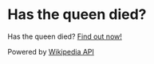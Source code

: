 # Has the queen died?

Has the queen died? [Find out now!](https://hasthequeendied.com)

Powered by [Wikipedia API](https://www.mediawiki.org/wiki/API:Main_page)